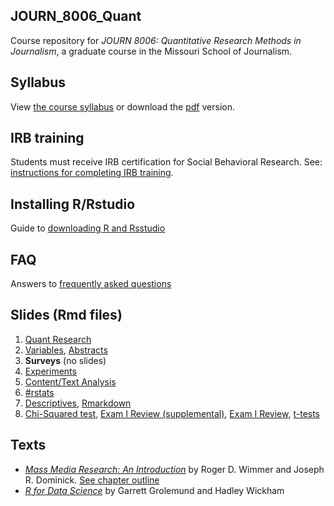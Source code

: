 
## JOURN\_8006\_Quant

Course repository for *JOURN 8006: Quantitative Research Methods in
Journalism*, a graduate course in the Missouri School of Journalism.

## Syllabus

View [the course syllabus](syllabus/syllabus.md) or download the
[pdf](syllabus/syllabus.pdf) version.

## IRB training

Students must receive IRB certification for Social Behavioral Research.
See: [instructions for completing IRB
training](irb_training/instructions.md).

## Installing R/Rstudio

Guide to [downloading R and
Rsstudio](download-R-and-Rstudio/download-R-and-rstudio.Rmd)

## FAQ

Answers to [frequently asked questions](FAQ.md)

## Slides (Rmd files)

1.  [Quant Research](slides/1-intro-to-quant.Rmd)
2.  [Variables](slides/2-variables.Rmd),
    [Abstracts](slides/2-abstracts.Rmd)
3.  **Surveys** (no slides)
4.  [Experiments](slides/experiments.Rmd)
5.  [Content/Text Analysis](slides/5-content-analysis.Rmd)
6.  [\#rstats](slides/6-rstats.Rmd)
7.  [Descriptives](slides/7-descriptives.Rmd),
    [Rmarkdown](slides/7-rmarkdown.Rmd)
8.  [Chi-Squared test](slides/8-chisquare.Rmd), [Exam I Review
    (supplemental)](slides/8-examI-descriptives.Rmd), [Exam I
    Review](slides/8-examI.Rmd), [t-tests](slides/8-ttests.Rmd)

## Texts

  - [*Mass Media Research: An
    Introduction*](https://www.amazon.com/dp/143908274X/) by Roger D.
    Wimmer and Joseph R. Dominick. [See chapter
    outline](books/mass_media_outline.md)
  - [*R for Data Science*](http://r4ds.had.co.nz/) by Garrett Grolemund
    and Hadley Wickham
